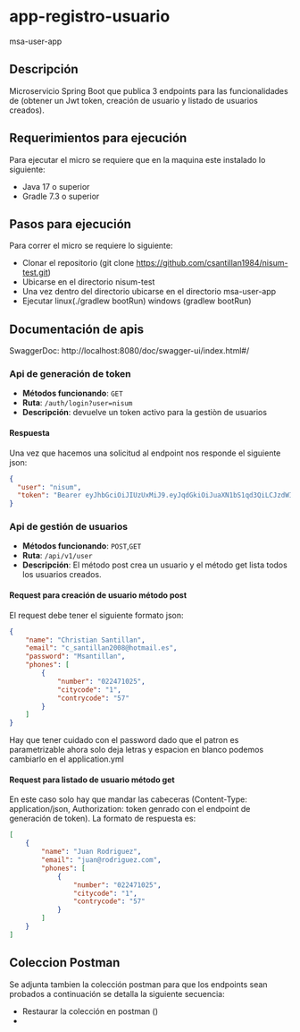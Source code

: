 #  app-registro-usuario

msa-user-app



## Descripción

Microservicio Spring Boot que publica 3 endpoints para las funcionalidades de (obtener un Jwt token, creación de usuario y listado de usuarios creados).

## Requerimientos para ejecución

Para ejecutar el micro se requiere que en la maquina este instalado lo siguiente:
- Java 17 o superior
- Gradle 7.3 o superior

## Pasos para ejecución

Para correr el micro se requiere lo siguiente:
- Clonar el repositorio (git clone https://github.com/csantillan1984/nisum-test.git)
- Ubicarse en el directorio nisum-test
- Una vez dentro del directorio ubicarse en el directorio msa-user-app
- Ejecutar linux(./gradlew bootRun) windows (gradlew bootRun)


## Documentación de apis
SwaggerDoc: http://localhost:8080/doc/swagger-ui/index.html#/

### Api de generación de token

- **Métodos funcionando**: `GET`
- **Ruta**: `/auth/login?user=nisum`
- **Descripción**: devuelve un token activo para la gestiòn de usuarios

#### Respuesta

Una vez que hacemos una solicitud al endpoint nos responde el siguiente json:

```json
{
  "user": "nisum",
  "token": "Bearer eyJhbGciOiJIUzUxMiJ9.eyJqdGkiOiJuaXN1bS1qd3QiLCJzdWIiOiJuaXN1bSIsImF1dGhvcml0aWVzIjpbIkFETV9VU0VSIl0sImlhdCI6MTcyNzQ1OTM3MSwiZXhwIjoxNzI3NDYyOTcxfQ.PmPzUZuBYQAHIsKf5r-L8uTb5StZrPJxv3gTwdbTOPyXIhgP2i_s05lVqCiPzrAGCtPo8pxqXM8LiEkbcrt4fA"
}

```

### Api de gestión de usuarios

- **Métodos funcionando**: `POST`,`GET`
- **Ruta**: `/api/v1/user`
- **Descripción**: El método post crea un usuario y el método get lista todos los usuarios creados.

#### Request para creación de usuario método post

El request debe tener el siguiente formato json:

```json
{
    "name": "Christian Santillan",
    "email": "c_santillan2008@hotmail.es",
    "password": "Msantillan",
    "phones": [
        {
            "number": "022471025",
            "citycode": "1",
            "contrycode": "57"
        }
    ]
}
```
Hay que tener cuidado con el password dado que el patron es parametrizable ahora solo deja letras y espacion en blanco podemos cambiarlo en el application.yml


#### Request para listado de usuario método get
En este caso solo hay que mandar las cabeceras (Content-Type: application/json, Authorization: token genrado con el endpoint de generación de token). La formato de respuesta es:

```json
[
    {
        "name": "Juan Rodriguez",
        "email": "juan@rodriguez.com",
        "phones": [
            {
                "number": "022471025",
                "citycode": "1",
                "contrycode": "57"
            }
        ]
    }
]
```
## Coleccion Postman
Se adjunta tambien la colección postman para que los endpoints sean probados a continuación se detalla la siguiente secuencia:
- Restaurar la colección en postman ()
- 